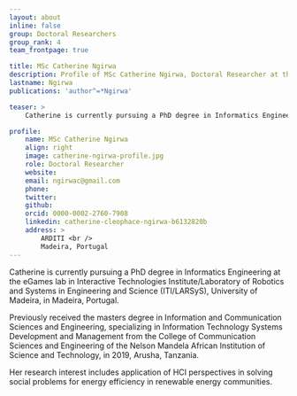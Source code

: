 ```yaml
---
layout: about
inline: false
group: Doctoral Researchers
group_rank: 4
team_frontpage: true

title: MSc Catherine Ngirwa
description: Profile of MSc Catherine Ngirwa, Doctoral Researcher at the FEELab Group.
lastname: Ngirwa
publications: 'author^=*Ngirwa'

teaser: >
    Catherine is currently pursuing a PhD degree in Informatics Engineering at the eGames lab in Interactive Technologies Institute/Laboratory of Robotics and Systems in Engineering and Science (ITI/LARSyS), University of Madeira, in Madeira, Portugal.

profile:
    name: MSc Catherine Ngirwa
    align: right
    image: catherine-ngirwa-profile.jpg
    role: Doctoral Researcher
    website:
    email: ngirwac@gmail.com
    phone:
    twitter:
    github:
    orcid: 0000-0002-2760-7908
    linkedin: catherine-cleophace-ngirwa-b6132820b
    address: >
        ARDITI <br />
        Madeira, Portugal
---
```


Catherine is currently pursuing a PhD degree in Informatics Engineering at the eGames lab in Interactive Technologies Institute/Laboratory of Robotics and Systems in Engineering and Science (ITI/LARSyS), University of Madeira, in Madeira, Portugal.

Previously received the masters degree in Information and Communication Sciences and Engineering, specializing in Information Technology Systems Development and Management from the College of Communication Sciences and Engineering of the Nelson Mandela African Institution of Science and Technology,  in 2019, Arusha, Tanzania.

Her research interest includes application of HCI perspectives in solving social problems for energy efficiency in renewable energy communities.
